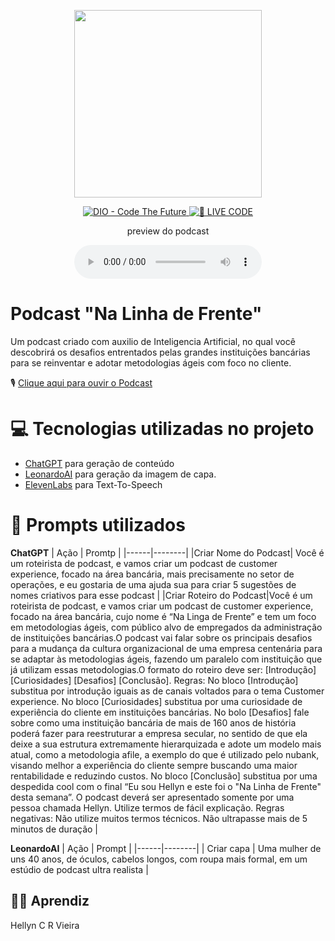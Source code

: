 <p align="center">
<img 
    src="./assets/cover.png"
    width="300"
/>
</p>

<p align="center">
<a href="https://dio.me/">
    <img 
        src="https://img.shields.io/badge/DIO-Code_The_Future-28DA77?logo=youtube" 
        alt="DIO - Code The Future">
</a>
<a href="https://dio.me/">
<img 
    src="https://img.shields.io/badge/🔴_LIVE_CODE-FF5E72" 
    alt="🔴 LIVE CODE">
</a>
</p>

<p align="center">
    preview do podcast
</p>

<div align="center">
    <audio src="output/podcast_editado.MP3" controls title="Podcast editado"></audio>
</div>

# Podcast "Na Linha de Frente"

Um podcast criado com auxilio de Inteligencia Artificial, no qual você descobrirá os desafios entrentados pelas grandes instituições bancárias para se reinventar e adotar metodologias ágeis com foco no cliente.

🎙️ [Clique aqui para ouvir o Podcast](https://audiomack.com/anagalli/song/menos-baguna-mais-paz-ep1-iniciando-sua-jornada-minimalista)

# 💻 Tecnologias utilizadas no projeto
- [ChatGPT](https://chatgpt.com/) para geração de conteúdo
- [LeonardoAI](https://app.leonardo.ai/) para geração da imagem de capa.
- [ElevenLabs](https://elevenlabs.io/app/home) para Text-To-Speech

# 🧠 Prompts utilizados

**ChatGPT**
| Ação | Promtp |
|------|--------|
|Criar Nome do Podcast| Você é um roteirista de podcast, e vamos criar um podcast de customer experience, focado na área bancária, mais precisamente no setor de operações, e eu gostaria de uma ajuda sua para criar 5 sugestões de nomes criativos para esse podcast |
|Criar Roteiro do Podcast|Você é um roteirista de podcast, e vamos criar um podcast de customer experience, focado na área bancária, cujo nome é “Na Linga de Frente” e tem um foco em metodologias ágeis, com público alvo de empregados da administração de instituições bancárias.O podcast vai falar sobre os principais desafios para a mudança da cultura organizacional de uma empresa centenária para se adaptar às metodologias ágeis, fazendo um paralelo com instituição que já utilizam essas metodologias.O formato do roteiro deve ser: [Introdução] [Curiosidades] [Desafios] [Conclusão]. Regras: No bloco [Introdução] substitua por introdução iguais as de canais voltados para o tema Customer experience. No bloco [Curiosidades] substitua por uma curiosidade de experiência do cliente em instituições bancárias. No bolo [Desafios] fale sobre como uma instituição bancária de mais de 160 anos de história poderá fazer para reestruturar a empresa secular, no sentido de que ela deixe a sua estrutura extremamente hierarquizada e adote um modelo mais atual, como a metodologia afile, a exemplo do que é utilizado pelo nubank, visando melhor a experiência do cliente sempre buscando uma maior rentabilidade e reduzindo custos. No bloco [Conclusão] substitua por uma despedida cool com o final “Eu sou Hellyn e este foi o "Na Linha de Frente" desta semana”. O podcast deverá ser apresentado somente por uma pessoa chamada Hellyn. 
Utilize termos de fácil explicação. Regras negativas: Não utilize muitos termos técnicos. Não ultrapasse mais de 5 minutos de duração |



**LeonardoAI**
| Ação | Prompt |
|------|--------|
| Criar capa | Uma mulher de uns 40 anos, de óculos, cabelos longos, com roupa mais formal, em um estúdio de podcast ultra realista |



## 👨‍💻 Aprendiz

Hellyn C R Vieira
